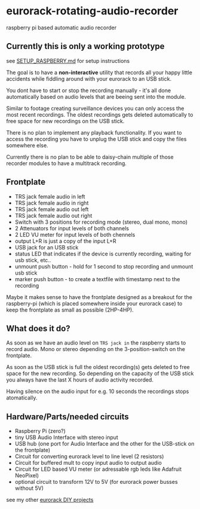 # eurorack-rotating-audio-recorder
raspberry pi based automatic audio recorder


## Currently this is only a working prototype

see [SETUP_RASPBERRY.md](https://github.com/othmar52/eurorack-rotating-audio-recorder/tree/main/SETUP_RASPBERRY.md) for setup instructions  

The goal is to have a **non-interactive** utility that records all your happy little accidents while fiddling around with your eurorack to an USB stick.  

You dont have to start or stop the recording manually - it's all done automatically based on audio levels that are beeing sent into the module.  

Similar to footage creating surveillance devices you can only access the most recent recordings. The oldest recordings gets deleted automatically to free space for new recordings on the USB stick.  

There is no plan to implement any playback functionality. If you want to access the recording you have to unplug the USB stick and copy the files somewhere else.

Currently there is no plan to be able to daisy-chain multiple of those recorder modules to have a multitrack recording.  


## Frontplate

 - TRS jack female audio in left
 - TRS jack female audio in right
 - TRS jack female audio out left
 - TRS jack female audio out right
 - Switch with 3 positions for recording mode (stereo, dual mono, mono)
 - 2 Attenuators for input levels of both channels
 - 2 LED VU meter for input levels of both chennels
 - output L+R is just a copy of the input L+R
 - USB jack for an USB stick
 - status LED that indicates if the device is currently recording, waiting for usb stick, etc..
 - unmount push button - hold for 1 second to stop recording and unmount usb stick
 - marker push button - to create a textfile with timestamp next to the recording

Maybe it makes sense to have the frontplate designed as a breakout for the raspberry-pi (which is placed somewhere inside your eurorack case) to keep the frontplate as small as possible (2HP-4HP).

## What does it do?

As soon as we have an audio level on `TRS jack in` the raspberry starts to record audio. Mono or stereo depending on the 3-position-switch on the frontplate.  

As soon as the USB stick is full the oldest recording(s) gets deleted to free space for the new recording. So depending on the capacity of the USB stick you always have the last X hours of audio activity recorded.  

Having silence on the audio input for e.g. 10 seconds the recordings stops atomatically.  

## Hardware/Parts/needed circuits

 - Raspberry Pi (zero?)
 - tiny USB Audio Interface with stereo input
 - USB hub (one port for Audio Interface and the other for the USB-stick on the frontplate)
 - Circuit for converting eurorack level to line level (2 resistors)
 - Circuit for buffered mult to copy input audio to output audio
 - Circuit for LED based VU meter (or adressable rgb leds like Adafruit NeoPixel)
 - optional circuit to transform 12V to 5V (for eurorack power busses without 5V)





see my other [eurorack DIY projects](https://github.com/othmar52/eurorack)  



